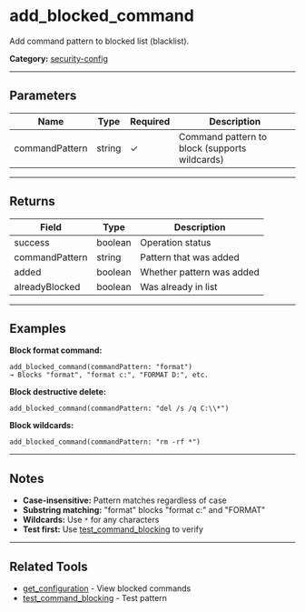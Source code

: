 ﻿# add_blocked_command

Add command pattern to blocked list (blacklist).

**Category:** [security-config](INDEX.md)

---

## Parameters

| Name | Type | Required | Description |
|------|------|----------|-------------|
| commandPattern | string | ✓ | Command pattern to block (supports wildcards) |

---

## Returns

| Field | Type | Description |
|-------|------|-------------|
| success | boolean | Operation status |
| commandPattern | string | Pattern that was added |
| added | boolean | Whether pattern was added |
| alreadyBlocked | boolean | Was already in list |

---

## Examples

**Block format command:**
```
add_blocked_command(commandPattern: "format")
→ Blocks "format", "format c:", "FORMAT D:", etc.
```

**Block destructive delete:**
```
add_blocked_command(commandPattern: "del /s /q C:\\*")
```

**Block wildcards:**
```
add_blocked_command(commandPattern: "rm -rf *")
```

---

## Notes

- **Case-insensitive:** Pattern matches regardless of case
- **Substring matching:** "format" blocks "format c:" and "FORMAT"
- **Wildcards:** Use `*` for any characters
- **Test first:** Use [test_command_blocking](test_command_blocking.md) to verify

---

## Related Tools

- [get_configuration](get_configuration.md) - View blocked commands
- [test_command_blocking](test_command_blocking.md) - Test pattern